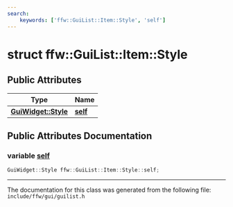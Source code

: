 ```yaml
---
search:
    keywords: ['ffw::GuiList::Item::Style', 'self']
---
```


# struct ffw::GuiList::Item::Style

## Public Attributes

|Type|Name|
|-----|-----|
|**[GuiWidget::Style](structffw_1_1_gui_widget_1_1_style.md)**|[**self**](structffw_1_1_gui_list_1_1_item_1_1_style.md#1aa89da37550d6a6205bffacfc55f00f1f)|


## Public Attributes Documentation

### variable <a id="1aa89da37550d6a6205bffacfc55f00f1f" href="#1aa89da37550d6a6205bffacfc55f00f1f">self</a>

```cpp
GuiWidget::Style ffw::GuiList::Item::Style::self;
```





----------------------------------------
The documentation for this class was generated from the following file: `include/ffw/gui/guilist.h`
